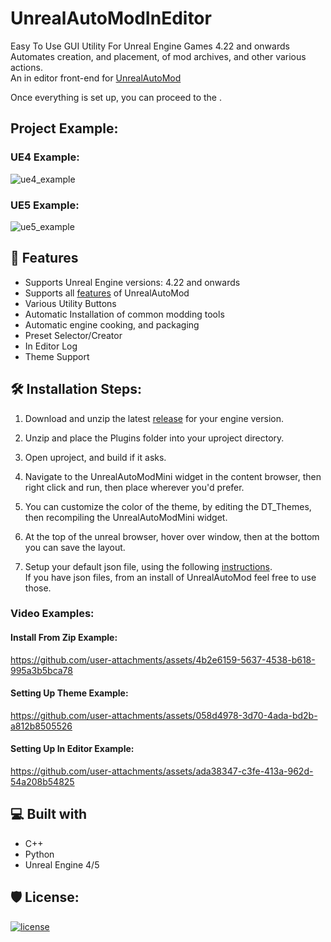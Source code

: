 <h1 id="title" align="left">UnrealAutoModInEditor</h1>

Easy To Use GUI Utility For Unreal Engine Games 4.22 and onwards <br>
Automates creation, and placement, of mod archives, and other various actions. <br>
An in editor front-end for [UnrealAutoMod](https://github.com/Mythical-Github/UnrealAutoMod)

Once everything is set up, you can proceed to the .


<h2>Project Example:</h2>

<h3>UE4 Example:</h3>

![ue4_example](https://github.com/user-attachments/assets/a2b38083-235f-43cd-a89d-e5acbab218fb)

<h3>UE5 Example:</h3>

![ue5_example](https://github.com/user-attachments/assets/e0d75b7a-148d-40ee-afce-f0e45fc61a2e)

<h2>💪 Features</h2>

* Supports Unreal Engine versions: 4.22 and onwards
* Supports all [features](https://github.com/Mythical-Github/UnrealAutoMod/blob/main/README.md#features) of UnrealAutoMod
* Various Utility Buttons
* Automatic Installation of common modding tools
* Automatic engine cooking, and packaging
* Preset Selector/Creator
* In Editor Log
* Theme Support

<h2>🛠️ Installation Steps:</h2>

1. Download and unzip the latest [release](https://github.com/Mythical-Github/UnrealAutoModInEditor/releases/latest) for your engine version.

2. Unzip and place the Plugins folder into your uproject directory.

3. Open uproject, and build if it asks.

4. Navigate to the UnrealAutoModMini widget in the content browser, then right click and run, then place wherever you'd prefer.

5. You can customize the color of the theme, by editing the DT_Themes, then recompiling the UnrealAutoModMini widget.

6. At the top of the unreal browser, hover over window, then at the bottom you can save the layout.

7. Setup your default json file, using the following [instructions](https://github.com/Mythical-Github/UnrealAutoMod/blob/main/README.md#installation_steps).\
If you have json files, from an install of UnrealAutoMod feel free to use those.

<h3>Video Examples:</h3>

<h4>Install From Zip Example:</h4>

https://github.com/user-attachments/assets/4b2e6159-5637-4538-b618-995a3b5bca78

<h4>Setting Up Theme Example:</h4>

https://github.com/user-attachments/assets/058d4978-3d70-4ada-bd2b-a812b8505526

<h4>Setting Up In Editor Example:</h4>

https://github.com/user-attachments/assets/ada38347-c3fe-413a-962d-54a208b54825

<h2>💻 Built with</h2>

* C++
* Python
* Unreal Engine 4/5


<h2>🛡️ License:</h2>

[![license](https://www.gnu.org/graphics/gplv3-with-text-136x68.png)](LICENSE)
